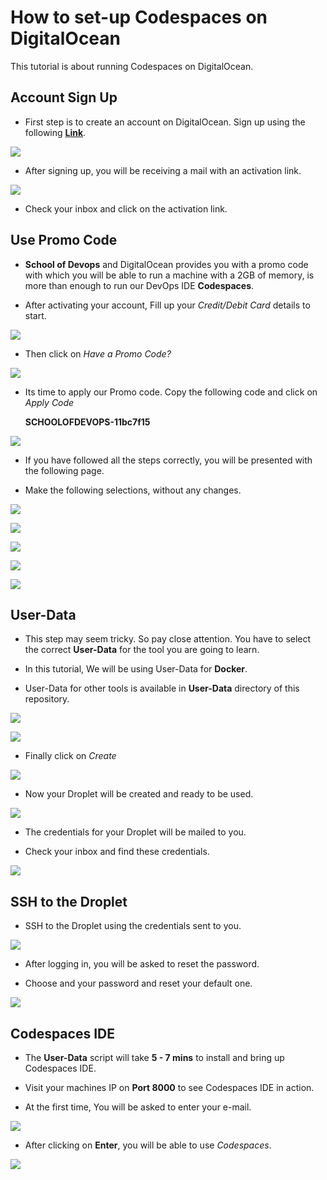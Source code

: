 # How to set-up Codespaces on DigitalOcean

This tutorial is about running Codespaces on DigitalOcean.

## Account Sign Up

* First step is to create an account on DigitalOcean.
Sign up using the following [**Link**](https://cloud.digitalocean.com/registrations/new).

![](images/01_Sign_up.jpg)

* After signing up, you will be receiving a mail with an activation link.

![](images/02_Confirm_mail.jpg)

* Check your inbox and click on the activation link.


## Use Promo Code

* **School of Devops** and DigitalOcean provides you with a promo code with which you will be able to run a machine with a 2GB of memory, is more than enough to run our DevOps IDE **Codespaces**.


* After activating your account, Fill up your *Credit/Debit Card* details to start.

![](images/03_Credit_Card.jpg)

* Then click on *Have a Promo Code?*

![](images/04_Promo.jpg)

* Its time to apply our Promo code. Copy the following code and click on *Apply Code*

    **SCHOOLOFDEVOPS-11bc7f15**

![](images/05_Applied.jpg)

* If you have followed all the steps correctly, you will be presented with the following page.

* Make the following selections, without any changes.

![](images/05_1_Sign_complete.jpg)

![](images/06_Flavor.jpg)

![](images/07_Size.jpg)

![](images/08_Block_Storage.jpg)

![](images/09_Region.jpg)

## User-Data

* This step may seem tricky. So pay close attention. You have to select the correct **User-Data** for the tool you are going to learn.

* In this tutorial, We will be using User-Data for **Docker**.

* User-Data for other tools is available in **User-Data** directory of this repository.

![](images/10_User_Data.jpg)

![](images/11_SSH_Key.jpg)

* Finally click on *Create*

![](images/14_Create.jpg)

* Now your Droplet will be created and ready to be used.

![](images/15_Launched.jpg)

* The credentials for your Droplet will be mailed to you.

* Check your inbox and find these credentials.

![](images/16_Creds.jpg)

## SSH to the Droplet

* SSH to the Droplet using the credentials sent to you.

![](images/17_SSH.jpg)

* After logging in, you will be asked to reset the password.

* Choose and your password and reset your default one.

![](images/18_Logged.jpg)

## Codespaces IDE

* The **User-Data** script will take **5 - 7 mins**
to install and bring up Codespaces IDE.

* Visit your machines IP on **Port 8000** to see Codespaces IDE in action.

* At the first time, You will be asked to enter your e-mail.

![](images/19_Codespaces.jpg)

* After clicking on **Enter**, you will be able to use *Codespaces*.

![](images/21_console.gif)
